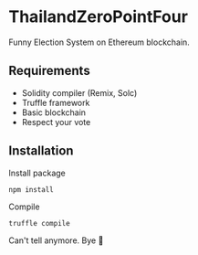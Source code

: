 # ThailandZeroPointFour 
Funny Election System on Ethereum blockchain.

## Requirements
* Solidity compiler (Remix, Solc)
* Truffle framework
* Basic blockchain
* Respect your vote

## Installation
Install package
```
npm install
```
Compile
```
truffle compile
```

Can't tell anymore. Bye 🤪
